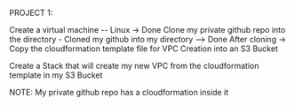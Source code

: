 PROJECT 1: 

Create a virtual machine -- Linux   -> Done
Clone my private github repo into the directory - Cloned my github into my directory --> Done
After cloning -> Copy the cloudformation template file for VPC Creation into an S3 Bucket

Create a Stack that will create my new VPC from the cloudformation template in my S3 Bucket 

NOTE: My private github repo has a cloudformation inside it 
